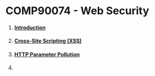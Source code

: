 # COMP90074 - Web Security



1. #### [Introduction](https://github.com/LOOP115/COMP90074_Notes/blob/main/1-Introduction.md)

2. #### [Cross-Site Scripting (XSS)](https://github.com/LOOP115/COMP90074_Notes/blob/main/2-XSS.md)

3. #### [HTTP Parameter Pollution](https://github.com/LOOP115/COMP90074_Notes/blob/main/3-HTTP%20Parameter%20Pollution.md)

4. 

